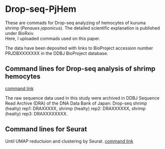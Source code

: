 # Drop-seq-PjHem
These are commads for Drop-seq analyzing of hemocytes of kuruma shrimp (*Penaues japonicus*). The detailed scientific explanation is published under BioRxiv.  
Here, I uploaded commads used on this paper.

The data have been deposited with links to BioProject accession number PRJDBXXXXXXX in the DDBJ BioProject database.

## Command lines for Drop-seq analysis of shrimp hemocytes
[command link](https://github.com/KeiichiroKOIWAI/Drop-seq-PjHem/blob/main/STARsolo.md)   

The raw sequence data used in this study were archived in DDBJ Sequence Read Archive (DRA) of the DNA Data Bank of Japan: Drop-seq shrimp (healty) rep1: DRAXXXXX, shrimp  (healty) rep2: DRAXXXXXX, shrimp (healty)  rep3: DRAXXXXXXXX. 

## Command lines for Seurat
Until UMAP reductuion and clustering by Seurat. [command link](https://github.com/KeiichiroKOIWAI/Drop-seq_on_shrimp/blob/main/R_commandlines/Seurat.md)  
